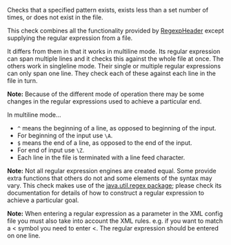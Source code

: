 Checks that a specified pattern exists, exists less than a set number of
times, or does not exist in the file.

This check combines all the functionality provided by
[RegexpHeader](https://checkstyle.org/config_header.html#RegexpHeader)
except supplying the regular expression from a file.

It differs from them in that it works in multiline mode. Its regular
expression can span multiple lines and it checks this against the whole
file at once. The others work in singleline mode. Their single or
multiple regular expressions can only span one line. They check each of
these against each line in the file in turn.

**Note:** Because of the different mode of operation there may be some
changes in the regular expressions used to achieve a particular end.

In multiline mode...

-   `^` means the beginning of a line, as opposed to beginning of the
    input.
-   For beginning of the input use `\A`.
-   `$` means the end of a line, as opposed to the end of the input.
-   For end of input use `\Z`.
-   Each line in the file is terminated with a line feed character.

**Note:** Not all regular expression engines are created equal. Some
provide extra functions that others do not and some elements of the
syntax may vary. This check makes use of the [java.util.regex
package](https://docs.oracle.com/en/java/javase/11/docs/api/java.base/java/util/regex/package-summary.html);
please check its documentation for details of how to construct a regular
expression to achieve a particular goal.

**Note:** When entering a regular expression as a parameter in the XML
config file you must also take into account the XML rules. e.g. if you
want to match a &lt; symbol you need to enter &lt;. The regular
expression should be entered on one line.
